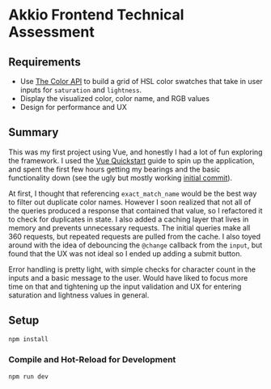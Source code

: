 # Akkio Frontend Technical Assessment

## Requirements

- Use [The Color API](https://www.thecolorapi.com/) to build a grid of HSL color swatches that take in user inputs for `saturation` and `lightness`.
- Display the visualized color, color name, and RGB values
- Design for performance and UX

## Summary

This was my first project using Vue, and honestly I had a lot of fun exploring the framework. I used the [Vue Quickstart](https://vuejs.org/guide/quick-start) guide to spin up the application, and spent the first few hours getting my bearings and the basic functionality down (see the ugly but mostly working [initial commit](https://github.com/adlondon/color-swatch/commit/fd50cdfda8f55ff44b53f6c74156898631d68b11)).

At first, I thought that referencing `exact_match_name` would be the best way to filter out duplicate color names. However I soon realized that not all of the queries produced a response that contained that value, so I refactored it to check for duplicates in state. I also added a caching layer that lives in memory and prevents unnecessary requests. The initial queries make all 360 requests, but repeated requests are pulled from the cache. I also toyed around with the idea of debouncing the `@change` callback from the `input`, but found that the UX was not ideal so I ended up adding a submit button.

Error handling is pretty light, with simple checks for character count in the inputs and a basic message to the user. Would have liked to focus more time on that and tightening up the input validation and UX for entering saturation and lightness values in general.

## Setup

```sh
npm install
```

### Compile and Hot-Reload for Development

```sh
npm run dev
```
